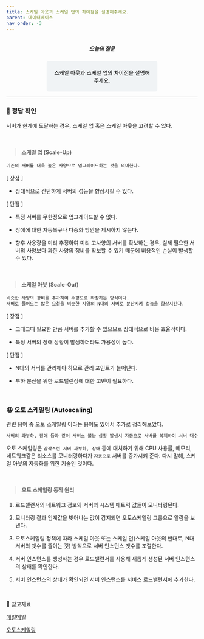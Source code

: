 ```yaml
---
title: 스케일 아웃과 스케일 업의 차이점을 설명해주세요.
parent: 데이터베이스
nav_order: -3
---
```


<div style="text-align: center; display: flex;
    flex-direction: column;
    align-items: center;">
    <h5>오늘의 질문</h5>
    <div style="color: black; background-color: #F0F3F5; border-radius: 5px; width: 50%; padding: 20px;">
    스케일 아웃과 스케일 업의 차이점을 설명해주세요.
    </div>
</div>

---

<!-- ### ✏️ 나의 답변
``` markdown
스케일은 서버 관련 용어로,
스케일 아웃 : 디스크 용량을 줄이는 것.
스케일 업 : 디스크 용량을 늘이는 것.
```

<br> -->

### 📍 정답 확인

서버가 한계에 도달하는 경우, 스케일 업 혹은 스케일 아웃을 고려할 수 있다. 

<br>

> #### 스케일 업 (Scale-Up)

``` markdown
기존의 서버를 더욱 높은 사양으로 업그레이드하는 것을 의미한다.
```

[ 장점 ]

- 상대적으로 간단하게 서버의 성능을 향상시킬 수 있다.

[ 단점 ]

- 특정 서버를 무한정으로 업그레이드할 수 없다.

- 장애에 대한 자동복구나 다중화 방안을 제시하지 않는다.

- 향후 사용량을 미리 추정하여 미리 고사양의 서버를 확보하는 경우, 실제 필요한 서버의 사양보다 과한 사양의 장비를 확보할 수 있기 때문에 비용적인 손실이 발생할 수 있다.

<br>

> #### 스케일 아웃 (Scale-Out)

``` markdown
비슷한 사양의 장비를 추가하여 수평으로 확장하는 방식이다.
서버로 들어오는 많은 요청을 비슷한 사양의 N대의 서버로 분산시켜 성능을 향상시킨다.
```

[ 장점 ]

- 그때그때 필요한 만큼 서버를 추가할 수 있으므로 상대적으로 비용 효율적이다.

- 특정 서버의 장애 상황이 발생하더라도 가용성이 높다.

[ 단점 ]

- N대의 서버를 관리해야 하므로 관리 포인트가 늘어난다.

- 부하 분산을 위한 로드밸런싱에 대한 고민이 필요하다.

<br>

### 😀 오토 스케일링 (Autoscaling)

관련 용어 중 오토 스케일링 이라는 용어도 있어서 추가로 정리해보았다.

``` markdown
서버의 과부하, 장애 등과 같이 서비스 불능 상황 발생시 자동으로 서버를 복제하여 서버 대수를 늘려주는 작업을 해주는 AWS 서비스.
```

오토 스케일링은 ```갑작스런 서버 과부하, 장애``` 등에 대처하기 위해 CPU 사용률, 메모리, 네트워크같은 리소스를 모니터링하다가 ```자동으로``` 서버를 증가시켜 준다. 다시 말해, 스케일 아웃의 자동화를 위한 기술인 것이다.

<br>

> #### 오토 스케일링 동작 원리

1. 로드밸런서의 네트워크 정보와 서버의 시스템 매트릭 값들이 모니터링된다.

2. 모니터링 결과 임계값을 벗어나는 값이 감지되면 오토스케일링 그룹으로 알람을 보낸다.

3. 오토스케일링 정책에 따라 스케일 아웃 또는 스케일 인(스케일 아웃의 반대로, N대 서버의 갯수를 줄이는 것) 방식으로 서버 인스턴스 갯수를 조절한다.

4. 서버 인스턴스를 생성하는 경우 로드밸런서를 사용해 새롭게 생성된 서버 인스턴스의 상태를 확인한다.

5. 서버 인스턴스의 상태가 확인되면 서버 인스턴스를 서비스 로드밸런서에 추가한다.

<br>

🔖 참고자료

[매일메일](https://www.maeil-mail.kr/question/128)

[오토스케일링](https://velog.io/@cabbage/%EC%98%A4%ED%86%A0%EC%8A%A4%EC%BC%80%EC%9D%BC%EB%A7%81Autoscaling)
